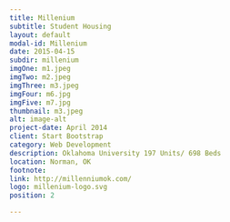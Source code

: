 ```yaml
---
title: Millenium
subtitle: Student Housing
layout: default
modal-id: Millenium
date: 2015-04-15
subdir: millenium
imgOne: m1.jpeg
imgTwo: m2.jpeg
imgThree: m3.jpeg
imgFour: m6.jpg
imgFive: m7.jpg
thumbnail: m3.jpeg
alt: image-alt
project-date: April 2014
client: Start Bootstrap
category: Web Development
description: Oklahoma University 197 Units/ 698 Beds
location: Norman, OK
footnote:
link: http://millenniumok.com/
logo: millenium-logo.svg
position: 2

---
```

